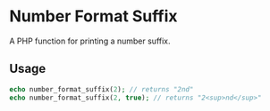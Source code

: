 # Number Format Suffix

A PHP function for printing a number suffix.

## Usage

```php
echo number_format_suffix(2); // returns "2nd"
echo number_format_suffix(2, true); // returns "2<sup>nd</sup>"
```